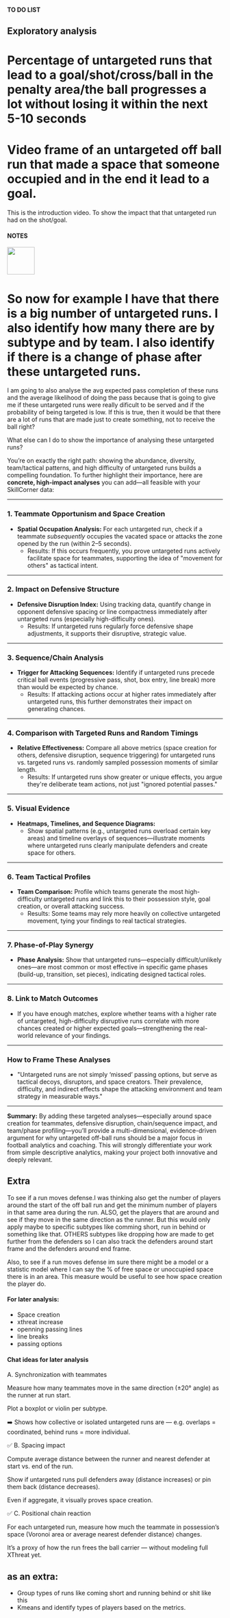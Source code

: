 #### TO DO LIST

## Exploratory analysis

# Percentage of untargeted runs that lead to a goal/shot/cross/ball in the penalty area/the ball progresses a lot without losing it within the next 5-10 seconds

# Video frame of an untargeted off ball run that made a space that someone occupied and in the end it lead to a goal.
This is the introduction video. To show the impact that that untargeted run had on the shot/goal.


#### NOTES

<img src="https://r2cdn.perplexity.ai/pplx-full-logo-primary-dark%402x.png" style="height:64px;margin-right:32px"/>

# So now for example I have that there is a big number of untargeted runs. I also identify how many there are by subtype and by team. I also identify if there is a change of phase after these untargeted runs.

I am going to also analyse the avg expected pass completion of these runs and the average likelihood of doing the pass because that is going to give me if these untargeted runs were really dificult to be served and if the probability of being targeted is low. If this is true, then it would be that there are a lot of runs that are made just to create something, not to receive the ball right?

What else can I do to show the importance of analysing these untargeted runs?

You’re on exactly the right path: showing the abundance, diversity, team/tactical patterns, and high difficulty of untargeted runs builds a compelling foundation. To further highlight their importance, here are **concrete, high-impact analyses** you can add—all feasible with your SkillCorner data:

***

### 1. **Teammate Opportunism and Space Creation**

- **Spatial Occupation Analysis:** For each untargeted run, check if a teammate *subsequently* occupies the vacated space or attacks the zone opened by the run (within 2–5 seconds).
    - Results: If this occurs frequently, you prove untargeted runs actively facilitate space for teammates, supporting the idea of "movement for others" as tactical intent.

***

### 2. **Impact on Defensive Structure**

- **Defensive Disruption Index:** Using tracking data, quantify change in opponent defensive spacing or line compactness immediately after untargeted runs (especially high-difficulty ones).
    - Results: If untargeted runs regularly force defensive shape adjustments, it supports their disruptive, strategic value.

***

### 3. **Sequence/Chain Analysis**

- **Trigger for Attacking Sequences:** Identify if untargeted runs precede critical ball events (progressive pass, shot, box entry, line break) more than would be expected by chance.
    - Results: If attacking actions occur at higher rates immediately after untargeted runs, this further demonstrates their impact on generating chances.

***

### 4. **Comparison with Targeted Runs and Random Timings**

- **Relative Effectiveness:** Compare all above metrics (space creation for others, defensive disruption, sequence triggering) for untargeted runs vs. targeted runs vs. randomly sampled possession moments of similar length.
    - Results: If untargeted runs show greater or unique effects, you argue they're deliberate team actions, not just "ignored potential passes."

***

### 5. **Visual Evidence**

- **Heatmaps, Timelines, and Sequence Diagrams:**
    - Show spatial patterns (e.g., untargeted runs overload certain key areas) and timeline overlays of sequences—illustrate moments where untargeted runs clearly manipulate defenders and create space for others.

***

### 6. **Team Tactical Profiles**

- **Team Comparison:** Profile which teams generate the most high-difficulty untargeted runs and link this to their possession style, goal creation, or overall attacking success.
    - Results: Some teams may rely more heavily on collective untargeted movement, tying your findings to real tactical strategies.

***

### 7. **Phase-of-Play Synergy**

- **Phase Analysis:** Show that untargeted runs—especially difficult/unlikely ones—are most common or most effective in specific game phases (build-up, transition, set pieces), indicating designed tactical roles.

***

### 8. **Link to Match Outcomes**

- If you have enough matches, explore whether teams with a higher rate of untargeted, high-difficulty disruptive runs correlate with more chances created or higher expected goals—strengthening the real-world relevance of your findings.

***

### **How to Frame These Analyses**

- "Untargeted runs are not simply ‘missed’ passing options, but serve as tactical decoys, disruptors, and space creators. Their prevalence, difficulty, and indirect effects shape the attacking environment and team strategy in measurable ways."

***

**Summary:**
By adding these targeted analyses—especially around space creation for teammates, defensive disruption, chain/sequence impact, and team/phase profiling—you’ll provide a multi-dimensional, evidence-driven argument for why untargeted off-ball runs should be a major focus in football analytics and coaching. This will strongly differentiate your work from simple descriptive analytics, making your project both innovative and deeply relevant.






## Extra

To see if a run moves defense.I was thinking also get the number of players around the start of the off ball run and get the minimum number of players in that same area during the run.  ALSO, get the players that are around and see if they move in the same direction as the runner. But this would only apply maybe to specific subtypes like comming short, run in behind or something like that. OTHERS subtypes like dropping how are made to get further from the defenders so I can also track the defenders around start frame and the defenders around end frame.

Also, to see if a run moves defense im sure there might be a model or a statistic model where I can say the % of free space or unoccupied space there is in an area. This measure would be useful to see how space creation the player do.


#### For later analysis:
- Space creation
- xthreat increase
- openning passing lines
- line breaks
- passing options

#### Chat ideas for later analysis
A. Synchronization with teammates

Measure how many teammates move in the same direction (±20° angle) as the runner at run start.

Plot a boxplot or violin per subtype.

➡️ Shows how collective or isolated untargeted runs are — e.g. overlaps = coordinated, behind runs = more individual.

✅ B. Spacing impact

Compute average distance between the runner and nearest defender at start vs. end of the run.

Show if untargeted runs pull defenders away (distance increases) or pin them back (distance decreases).

Even if aggregate, it visually proves space creation.

✅ C. Positional chain reaction

For each untargeted run, measure how much the teammate in possession’s space (Voronoi area or average nearest defender distance) changes.

It’s a proxy of how the run frees the ball carrier — without modeling full XThreat yet.


## as an extra:
- Group types of runs like coming short and running behind or shit like this
- Kmeans and identify types of players based on the metrics.

